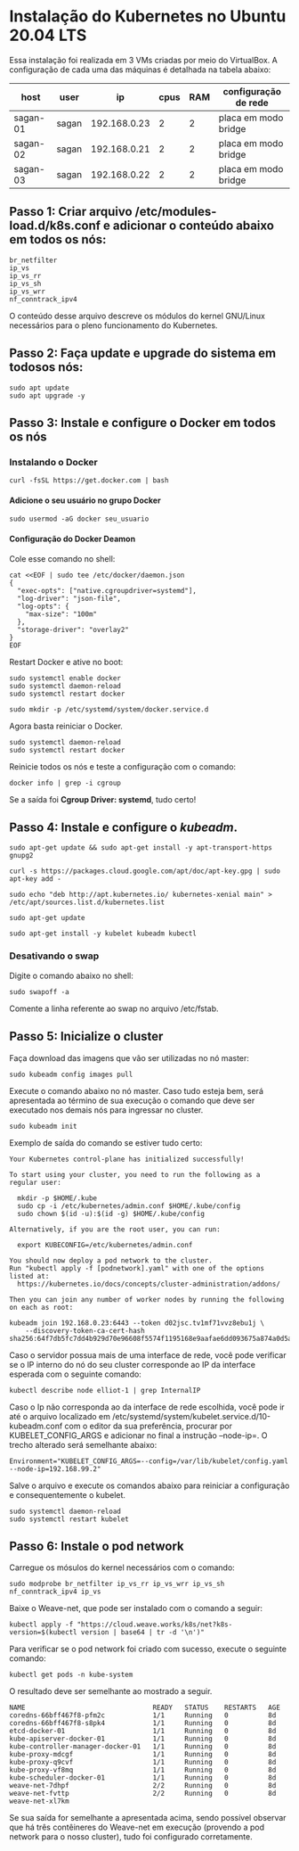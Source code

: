 # Instalação do Kubernetes no Ubuntu 20.04 LTS

Essa instalação foi realizada em 3 VMs criadas por meio do VirtualBox. A configuração de cada uma das máquinas é detalhada na tabela abaixo:

| host     | user  | ip           | cpus | RAM | configuração de rede |
|----------|-------|--------------|------|-----|----------------------|
| sagan-01 | sagan | 192.168.0.23 | 2    | 2   | placa em modo bridge |
| sagan-02 | sagan | 192.168.0.21 | 2    | 2   | placa em modo bridge |
| sagan-03 | sagan | 192.168.0.22 | 2    | 2   | placa em modo bridge |

## Passo 1: Criar arquivo /etc/modules-load.d/k8s.conf e adicionar o conteúdo abaixo em todos os nós:

```
br_netfilter
ip_vs
ip_vs_rr
ip_vs_sh
ip_vs_wrr
nf_conntrack_ipv4
```

O conteúdo desse arquivo descreve os módulos do kernel GNU/Linux necessários para o pleno funcionamento do Kubernetes.

## Passo 2: Faça update e upgrade do sistema em todosos nós:

```shell
sudo apt update
sudo apt upgrade -y
```

## Passo 3: Instale e configure o Docker em todos os nós

### Instalando o Docker

```shell
curl -fsSL https://get.docker.com | bash
```

#### Adicione o seu usuário no grupo Docker

```shell
sudo usermod -aG docker seu_usuario
```

#### Configuração do Docker Deamon

Cole esse comando no shell:

```shell
cat <<EOF | sudo tee /etc/docker/daemon.json
{
  "exec-opts": ["native.cgroupdriver=systemd"],
  "log-driver": "json-file",
  "log-opts": {
    "max-size": "100m"
  },
  "storage-driver": "overlay2"
}
EOF
```
Restart Docker e ative no boot:

```shell
sudo systemctl enable docker
sudo systemctl daemon-reload
sudo systemctl restart docker
```

```
sudo mkdir -p /etc/systemd/system/docker.service.d
```

Agora basta reiniciar o Docker.

```
sudo systemctl daemon-reload
sudo systemctl restart docker
```

Reinicie todos os nós e teste a configuração com o comando:

```
docker info | grep -i cgroup
```

Se a saída foi **Cgroup Driver: systemd**, tudo certo!

## Passo 4: Instale e configure o *kubeadm*.

~~~shell
sudo apt-get update && sudo apt-get install -y apt-transport-https gnupg2

curl -s https://packages.cloud.google.com/apt/doc/apt-key.gpg | sudo apt-key add -

sudo echo "deb http://apt.kubernetes.io/ kubernetes-xenial main" > /etc/apt/sources.list.d/kubernetes.list

sudo apt-get update

sudo apt-get install -y kubelet kubeadm kubectl
~~~

### Desativando o swap

Digite o comando abaixo no shell:

~~~shell
sudo swapoff -a
~~~

Comente a linha referente ao swap no arquivo /etc/fstab.

## Passo 5: Inicialize o cluster

Faça download das imagens que vão ser utilizadas no nó master:

~~~shell
sudo kubeadm config images pull
~~~

Execute o comando abaixo no nó master. Caso tudo esteja bem, será apresentada ao término de sua execução o comando que deve ser executado nos demais nós para ingressar no cluster.

~~~shell
sudo kubeadm init
~~~

Exemplo de saída do comando se estiver tudo certo:

~~~shel
Your Kubernetes control-plane has initialized successfully!

To start using your cluster, you need to run the following as a regular user:

  mkdir -p $HOME/.kube
  sudo cp -i /etc/kubernetes/admin.conf $HOME/.kube/config
  sudo chown $(id -u):$(id -g) $HOME/.kube/config

Alternatively, if you are the root user, you can run:

  export KUBECONFIG=/etc/kubernetes/admin.conf

You should now deploy a pod network to the cluster.
Run "kubectl apply -f [podnetwork].yaml" with one of the options listed at:
  https://kubernetes.io/docs/concepts/cluster-administration/addons/

Then you can join any number of worker nodes by running the following on each as root:

kubeadm join 192.168.0.23:6443 --token d02jsc.tv1mf71vvz8ebu1j \
	--discovery-token-ca-cert-hash sha256:64f7db5fc7dd4b929d70e96608f5574f1195168e9aafae6dd093675a874a0d5a 
~~~

Caso o servidor possua mais de uma interface de rede, você pode verificar se o IP interno do nó do seu cluster corresponde ao IP da interface esperada com o seguinte comando:

~~~shell
kubectl describe node elliot-1 | grep InternalIP
~~~

Caso o Ip não corresponda ao da interface de rede escolhida, você pode ir até o arquivo localizado em /etc/systemd/system/kubelet.service.d/10-kubeadm.conf com o editor da sua preferência, procurar por KUBELET_CONFIG_ARGS e adicionar no final a instrução –node-ip=. O trecho alterado será semelhante abaixo:

~~~shell
Environment="KUBELET_CONFIG_ARGS=--config=/var/lib/kubelet/config.yaml --node-ip=192.168.99.2"
~~~

Salve o arquivo e execute os comandos abaixo para reiniciar a configuração e consequentemente o kubelet.

~~~shell
sudo systemctl daemon-reload
sudo systemctl restart kubelet
~~~

## Passo 6: Instale o pod network

Carregue os mósulos do kernel necessários com o comando:

~~~shell
sudo modprobe br_netfilter ip_vs_rr ip_vs_wrr ip_vs_sh nf_conntrack_ipv4 ip_vs
~~~

Baixe o Weave-net, que pode ser instalado com o comando a seguir:

~~~shell
kubectl apply -f "https://cloud.weave.works/k8s/net?k8s-version=$(kubectl version | base64 | tr -d '\n')"
~~~

Para verificar se o pod network foi criado com sucesso, execute o seguinte comando:

~~~shell
kubectl get pods -n kube-system
~~~

O resultado deve ser semelhante ao mostrado a seguir.

~~~shell
NAME                                READY   STATUS    RESTARTS   AGE
coredns-66bff467f8-pfm2c            1/1     Running   0          8d
coredns-66bff467f8-s8pk4            1/1     Running   0          8d
etcd-docker-01                      1/1     Running   0          8d
kube-apiserver-docker-01            1/1     Running   0          8d
kube-controller-manager-docker-01   1/1     Running   0          8d
kube-proxy-mdcgf                    1/1     Running   0          8d
kube-proxy-q9cvf                    1/1     Running   0          8d
kube-proxy-vf8mq                    1/1     Running   0          8d
kube-scheduler-docker-01            1/1     Running   0          8d
weave-net-7dhpf                     2/2     Running   0          8d
weave-net-fvttp                     2/2     Running   0          8d
weave-net-xl7km         
~~~

Se sua saída for semelhante a apresentada acima, sendo possível observar que há três contêineres do Weave-net em execução (provendo a pod network para o nosso cluster), tudo foi configurado corretamente.

